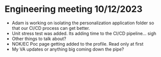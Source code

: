 # Engineering meeting 10/12/2023

- Adam is working on isolating the personalization application folder so that our CI/CD process can get better.
- Unit stress test was added. Its adding time to the CI/CD pipeline... sigh
- Other things to talk about?
- NOK/EC Poc page getting added to the profile. Read only at first
- My VA updates or anything big coming down the pipe? 
